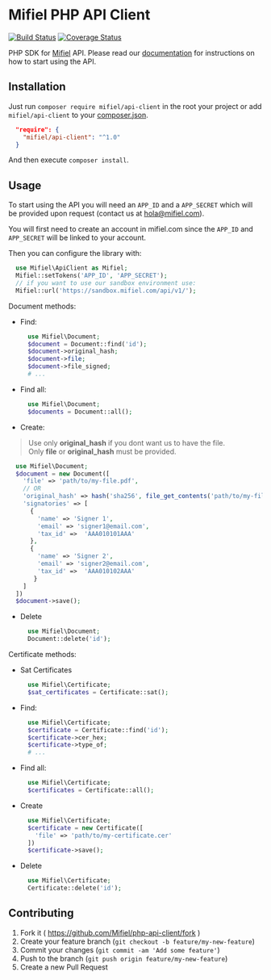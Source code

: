# Mifiel PHP API Client

[![Build Status][travis-image]][travis-url]
[![Coverage Status][coveralls-image]][coveralls-url]

PHP SDK for [Mifiel](https://www.mifiel.com) API.
Please read our [documentation](http://docs.mifiel.com/) for instructions on how to start using the API.

## Installation

Just run `composer require mifiel/api-client` in the root your project or add `mifiel/api-client` to your [composer.json](https://getcomposer.org/).

```json
  "require": {
    "mifiel/api-client": "^1.0"
  }
```

And then execute `composer install`.

## Usage

To start using the API you will need an `APP_ID` and a `APP_SECRET` which will be provided upon request (contact us at hola@mifiel.com).

You will first need to create an account in mifiel.com since the `APP_ID` and `APP_SECRET` will be linked to your account.

Then you can configure the library with:

```php
  use Mifiel\ApiClient as Mifiel;
  Mifiel::setTokens('APP_ID', 'APP_SECRET');
  // if you want to use our sandbox environment use:
  Mifiel::url('https://sandbox.mifiel.com/api/v1/');
```

Document methods:

- Find:

  ```php
    use Mifiel\Document;
    $document = Document::find('id');
    $document->original_hash;
    $document->file;
    $document->file_signed;
    # ...
  ```

- Find all:

  ```php
    use Mifiel\Document;
    $documents = Document::all();
  ```

- Create:

> Use only **original_hash** if you dont want us to have the file.<br>
> Only **file** or **original_hash** must be provided.

  ```php
    use Mifiel\Document;
    $document = new Document([
      'file' => 'path/to/my-file.pdf',
      // OR
      'original_hash' => hash('sha256', file_get_contents('path/to/my-file.pdf')),
      'signatories' => [
        { 
          'name' => 'Signer 1', 
          'email' => 'signer1@email.com', 
          'tax_id' =>  'AAA010101AAA' 
        },
        { 
          'name' => 'Signer 2', 
          'email' => 'signer2@email.com', 
          'tax_id' =>  'AAA010102AAA'
         }
      ]
    ])
    $document->save();
  ```

- Delete

  ```php
    use Mifiel\Document;
    Document::delete('id');
  ```

Certificate methods:

- Sat Certificates

  ```php
    use Mifiel\Certificate;
    $sat_certificates = Certificate::sat();
  ```

- Find:

  ```php
    use Mifiel\Certificate;
    $certificate = Certificate::find('id');
    $certificate->cer_hex;
    $certificate->type_of;
    # ...
  ```

- Find all:

  ```php
    use Mifiel\Certificate;
    $certificates = Certificate::all();
  ```

- Create
  
  ```php
    use Mifiel\Certificate;
    $certificate = new Certificate([
      'file' => 'path/to/my-certificate.cer'
    ])
    $certificate->save();
  ```

- Delete

  ```php
    use Mifiel\Certificate;
    Certificate::delete('id');
  ```

## Contributing

1. Fork it ( https://github.com/Mifiel/php-api-client/fork )
2. Create your feature branch (`git checkout -b feature/my-new-feature`)
3. Commit your changes (`git commit -am 'Add some feature'`)
4. Push to the branch (`git push origin feature/my-new-feature`)
5. Create a new Pull Request

[travis-image]: https://travis-ci.org/Mifiel/php-api-client.svg?branch=master
[travis-url]: https://travis-ci.org/Mifiel/php-api-client
[coveralls-image]: https://coveralls.io/repos/github/Mifiel/php-api-client/badge.svg?branch=master
[coveralls-url]: https://coveralls.io/github/Mifiel/php-api-client?branch=master

